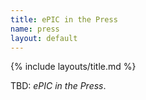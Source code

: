 ```yaml
---
title: ePIC in the Press
name: press
layout: default
---
```


{% include layouts/title.md %}

TBD: _ePIC in the Press_.

